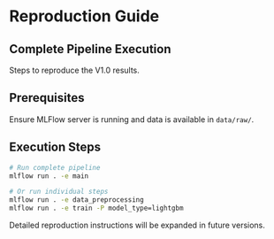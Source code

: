 # Reproduction Guide

## Complete Pipeline Execution

Steps to reproduce the V1.0 results.

## Prerequisites

Ensure MLFlow server is running and data is available in `data/raw/`.

## Execution Steps

```bash
# Run complete pipeline
mlflow run . -e main

# Or run individual steps
mlflow run . -e data_preprocessing
mlflow run . -e train -P model_type=lightgbm
```

Detailed reproduction instructions will be expanded in future versions.